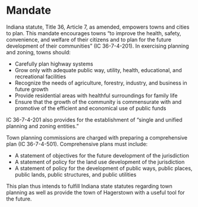 # Mandate

Indiana statute, Title 36, Article 7, as amended, empowers towns and cities to plan.  This mandate encourages towns “to improve the health, safety, convenience, and welfare of their citizens and to plan for the future development of their communities” (IC 36-7-4-201).  In exercising planning and zoning, towns should:

- Carefully plan highway systems
- Grow only with adequate public way, utility, health, educational, and recreational facilities
- Recognize the needs of agriculture, forestry, industry, and business in future growth
- Provide residential areas with healthful surroundings for family life
- Ensure that the growth of the community is commensurate with and promotive of the efficient and economical use of public funds

IC 36-7-4-201 also provides for the establishment of “single and unified planning and zoning entities.”

Town planning commissions are charged with preparing a comprehensive plan (IC 36-7-4-501).  Comprehensive plans must include:

- A statement of objectives for the future development of the jurisdiction
- A statement of policy for the land use development of the jurisdiction
- A statement of policy for the development of public ways, public places, public lands, public structures, and public utilities

This plan thus intends to fulfill Indiana state statutes regarding town planning as well as provide the town of Hagerstown with a useful tool for the future.
